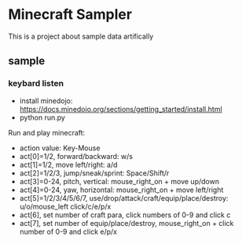 # Minecraft Sampler

This is a project about sample data artifically

## sample

### keybard listen

 - install minedojo: https://docs.minedojo.org/sections/getting_started/install.html
 - python run.py

Run and play minecraft:

 - action value:                     Key-Mouse
 - act[0]=1/2, forward/backward:     w/s
 - act[1]=1/2, move left/right:      a/d
 - act[2]=1/2/3, jump/sneak/sprint:  Space/Shift/r
 - act[3]=0-24, pitch, vertical:     mouse_right_on + move up/down
 - act[4]=0-24, yaw, horizontal:     mouse_right_on + move left/right
 - act[5]=1/2/3/4/5/6/7, use/drop/attack/craft/equip/place/destroy: u/o/mouse_left click/c/e/p/x
 - act[6], set number of craft para, click numbers of 0-9 and click c
 - act[7], set number of equip/place/destroy, mouse_right_on + click number of 0-9 and click e/p/x

